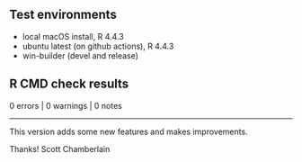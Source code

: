 ## Test environments

* local macOS install, R 4.4.3
* ubuntu latest (on github actions), R 4.4.3
* win-builder (devel and release)

## R CMD check results

0 errors | 0 warnings | 0 notes

---

This version adds some new features and makes improvements.

Thanks! 
Scott Chamberlain
